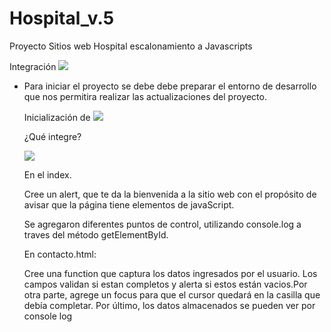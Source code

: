 # Hospital_v.5
Proyecto Sitios web Hospital escalonamiento a Javascripts

Integración <span><img src="https://img.shields.io/badge/JavaScript-F7DF1E?style=for-the-badge&logo=javascript&logoColor=black"></span>

* Para iniciar el proyecto se debe debe preparar el entorno de desarrollo que nos permitira realizar las actualizaciones del proyecto. 
 
    Inicialización de <span><img src="https://img.shields.io/badge/Node.js-43853D?style=for-the-badge&logo=node.js&logoColor=white"></span>

    ¿Qué integre?

    <span><img src="https://img.shields.io/badge/HTML-239120?style=for-the-badge&logo=html5&logoColor=white"></span> 
    
    En el index. 
    
    Cree un alert, que te da la bienvenida a la sitio web con el propósito de avisar que la página tiene elementos de javaScript. 

    Se agregaron diferentes puntos de control, utilizando console.log a traves del método getElementById. 
     

    En contacto.html:

    Cree una function que captura los datos ingresados por el usuario. Los campos validan si estan completos y alerta si estos están vacios.Por otra parte, agrege un focus para que el cursor quedará en la casilla que debía completar. Por último, los datos almacenados se pueden ver por console log


